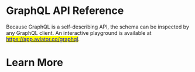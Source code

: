 # GraphQL API Reference

Because GraphQL is a self-describing API, the schema can be inspected by any GraphQL client. An interactive playground is available at [<mark style="color:blue;">https://app.aviator.co/graphql</mark>](https://app.aviator.co/graphql).

# Learn More
